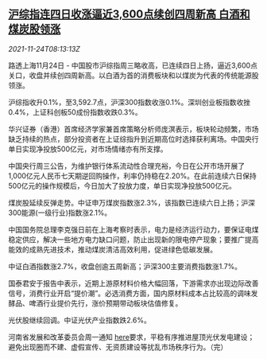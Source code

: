 <!--1637742662000-->
[沪综指连四日收涨逼近3,600点续创四周新高 白酒和煤炭股领涨](https://cn.reuters.com/article/china-stock-close-1124-wedn-idCNKBS2I90JG)
------

<div><i>2021-11-24T08:13:13Z</i></div><p>路透上海11月24日 - 中国股市沪综指周三略收高，已连续四日上扬，逼近3,600点关口，收盘并续创四周新高。以白酒为首的消费板块和以煤炭为代表的传统能源股领涨。</p><p>沪综指收升0.1%，至3,592.7点，沪深300指数收涨0.1%。深圳创业板指数收挫0.4%，上证科创板50成份指数收跌0.3%。</p><p>华兴证券（香港）首席经济学家兼首席策略分析师庞溟表示，板块轮动频繁，市场缺乏持续的热点，部分投资者在上证综指升到近期高位时选择获利离场。中国央行单日实现净投放500亿元，对市场情绪亦有所支撑。</p><p>中国央行周三公告，为维护银行体系流动性合理充裕，今日在公开市场开展了1,000亿元人民币七天期逆回购操作，利率仍持稳在2.20%。在此前连续六日保持500亿元的操作规模后，今日加大了投放力度，单日实现净投放500亿元。</p><p>煤炭股延续反弹走势。中证申万煤炭指数涨2.3%，该指数已连续六日上扬；沪深300能源(一级行业)指数涨2.1%。</p><p>中国国务院总理李克强日前在上海考察时表示，电力是经济运行动力，要保证电煤稳定供应，解决一些地方电力缺口问题，防止出现新的限电停产现象；要推广提高能效的成熟先进技术，推动煤炭清洁高效利用，促进绿色低碳发展。</p><p>中证白酒指数涨2.7%，收盘创逾五周新高；沪深300主要消费指数涨1.7%。</p><p>国泰君安于报告中表示，近期上游原材料价格大幅回落，下游需求亦出现边际改善信号，消费行业开启“提价潮”。必选消费方面，国内原材料成本占比较高的调味发酵品、啤酒行业提价先行，涨价预期带动板块估值修复。</p><p>光伏股继续回调。中证光伏产业指数跌2.6%。</p><p>河南省发展和改革委员会周一通知 <a href="http://fgw.henan.gov.cn/2021/11-22/2351514.html">here</a>要求，平稳有序推进屋顶光伏发电建设；避免出现圈而不建、虚假宣传、无资质建设等扰乱市场秩序行为。（完）</p>
